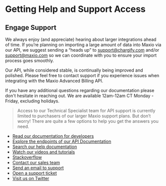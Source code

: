 # Getting Help and Support Access

## Engage Support

We always enjoy (and appreciate) hearing about larger integrations ahead of time. If you’re planning on importing a large amount of data into Maxio via our API, we suggest sending a “heads up” to support@chargify.com and/or support@maxio.com so we can coordinate with you to ensure your import process goes smoothly. 

Our API, while considered stable, is continually being improved and polished. Please feel free to contact support if you experience issues when integrating with the Maxio Advanced Billing API.

If you have any additional questions regarding our documentation please don't hesitate in reaching out. We are available 12am-12am CT Monday - Friday, excluding holidays.

> Access to our Technical Specialist team for API support is currently limited to purchasers of our larger Maxio support plans. But don’t worry! There are quite a few options to help you get the answers you need.

- [Read our documentation for developers](https://developers.chargify.com/docs/developer-docs/ZG9jOjM0NjA3MQ-overview)
- [Explore the endpoints of our API Documentation](api-reference)
- [Search our help documentation](https://maxio-chargify.zendesk.com/hc/en-us#availability)
- [Watch our videos and tutorials](https://youtube.com/playlist?list=PL1djQCO2mTMYRwGlm1tvUGzQtttKJFO41&si=PxF2Cv9am-ujY8c4)
- [Stackoverflow](http://stackoverflow.com/questions/tagged/chargify)
- [Contact our sales team](mailto:sales@maxio.com)
- [Send an email to support](mailto:support@maxio.com)
- [Open a support ticket](https://maxio-chargify.zendesk.com/hc/en-us/requests/new)
- [Visit us on Twitter](https://twitter.com/WeAreMaxio)
